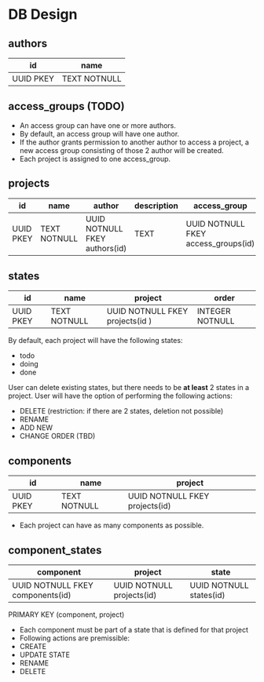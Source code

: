 # DB Design

## authors

| id        | name         |
|-----------|--------------|
| UUID PKEY | TEXT NOTNULL |

## access_groups (TODO)
- An access group can have one or more authors.
- By default, an access group will have one author.
- If the author grants permission to another author to access a project, a new access group consisting of those 2 author will be created.
- Each project is assigned to one access_group.


## projects

| id        | name         | author                        | description | access_group                        |
|-----------|--------------|-------------------------------|-------------|-------------------------------------|
| UUID PKEY | TEXT NOTNULL | UUID NOTNULL FKEY authors(id) | TEXT        | UUID NOTNULL FKEY access_groups(id) |

## states

| id        | name         | project                         | order           |
|-----------|--------------|---------------------------------|-----------------|
| UUID PKEY | TEXT NOTNULL | UUID NOTNULL FKEY projects(id ) | INTEGER NOTNULL |

By default, each project will have the following states:

- todo
- doing
- done

User can delete existing states, but there needs to be **at least** 2 states in a project. User will have the option of performing the following actions:

- DELETE (restriction: if there are 2 states, deletion not possible)
- RENAME
- ADD NEW
- CHANGE ORDER (TBD)

## components

| id        | name         | project                        |
|-----------|--------------|--------------------------------|
| UUID PKEY | TEXT NOTNULL | UUID NOTNULL FKEY projects(id) |

- Each project can have as many components as possible.

## component_states

| component                        | project                   | state                   |
|----------------------------------|---------------------------|-------------------------|
| UUID NOTNULL FKEY components(id) | UUID NOTNULL projects(id) | UUID NOTNULL states(id) |

PRIMARY KEY (component, project)

- Each component must be part of a state that is defined for that project
- Following actions are premissible:
- CREATE
- UPDATE STATE
- RENAME
- DELETE

